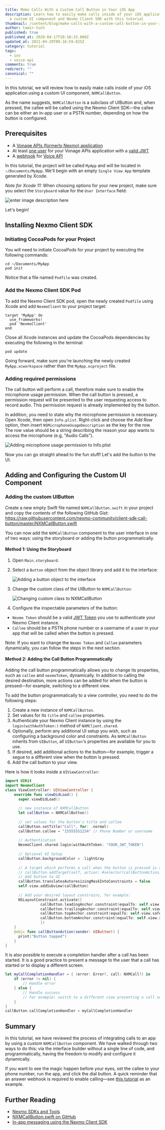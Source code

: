 ```yaml
---
title: Make Calls With a Custom Call Button in Your iOS App
description: Learn how to easily make calls inside of your iOS application using
  a custom UI component and Nexmo Client SDK with this tutorial
thumbnail: /content/blog/make-calls-with-a-custom-call-button-in-your-ios-app-dr/Blog_Customer-Call-Button_1200x600-1.png
author: tamir-tuch
published: true
published_at: 2020-04-17T10:10:33.000Z
updated_at: 2021-04-29T09:16:59.025Z
category: tutorial
tags:
  - ios
  - voice-api
comments: true
redirect: ""
canonical: ""
---
```

In this tutorial, we will review how to easily make calls inside of your iOS application using a custom UI component, `NXMCallButton`.

As the name suggests, `NXMCallButton` is a subclass of UIButton and, when pressed, the callee will be called using the Nexmo Client SDK—the callee can be either an in-app user or a PSTN number, depending on how the button is configured.

<sign-up number></sign-up>

## Prerequisites

* A [Vonage APIs (formerly Nexmo) application](https://developer.nexmo.com/client-sdk/in-app-voice/getting-started/app-to-app-call/ios)
* At least [one user](https://developer.nexmo.com/client-sdk/in-app-voice/getting-started/app-to-app-call/ios) for your Vonage APIs application with a [valid JWT](https://developer.nexmo.com/client-sdk/in-app-voice/getting-started/app-to-app-call/ios)
* A [webhook](https://developer.nexmo.com/concepts/guides/webhooks) for [Voice API](https://developer.nexmo.com/application/overview#webhooks)

In this tutorial, the project will be called `MyApp` and will be located in `~/Documents/MyApp`. We'll begin with an empty `Single View App` template generated by Xcode.

*Note for Xcode 11:*  When choosing options for your new project, make sure you select the `Storyboard` value for the `User Interface` field: 

![enter image description here](/content/blog/make-calls-with-a-custom-call-button-in-your-ios-app/8f6llac.png)

Let's begin!

## Installing Nexmo Client SDK

### Initiating CocoaPods for your Project

You will need to initiate CocoaPods for your project by executing the following commands:

```
cd ~/Documents/MyApp
pod init
```

Notice that a file named `Podfile` was created.

### Add the Nexmo Client SDK Pod

To add the Nexmo Client SDK pod, open the newly created `Podfile` using Xcode and add `NexmoClient` to your project target:

```
target 'MyApp' do
  use_frameworks!
  pod 'NexmoClient'
end
```

Close all Xcode instances and update the CocoaPods dependencies by executing the following in the terminal:

```
pod update
```

Going forward, make sure you're launching the newly created `MyApp.xcworkspace` rather than the `MyApp.xcproject` file.

### Adding required permissions

The call button will perform a call, therefore make sure to enable the microphone usage permission. When the call button is pressed, a permission request will be presented to the user requesting access to record audio. This permission request is already implemented by the button.

In addition, you need to state why the microphone permission is necessary. Open Xcode, then open `Info.plist`. Right-click and choose the *Add Row* option, then insert `NSMicrophoneUsageDescription` as the key for the row. The row value should be a string describing the reason your app wants to access the microphone (e.g, "Audio Calls").

![Adding microphone usage permission to Info.plist](/content/blog/make-calls-with-a-custom-call-button-in-your-ios-app/n2h46i2.png)

Now you can go straight ahead to the fun stuff! Let's add the button to the UI.

## Adding and Configuring the Custom UI Component

### Adding the custom UIButton

Create a new empty Swift file named `NXMCallButton.swift` in your project and copy the contents of the following GitHub Gist:
<https://raw.githubusercontent.com/nexmo-community/client-sdk-call-button/master/NXMCallButton.swift>

You can now add the `NXMCallButton` component to the user interface in one of two ways: using the storyboard or adding the button programmatically.

#### Method 1: Using the Storyboard

1. Open `Main.storyboard`.
2. Select a `Button` object from the object library and add it to the interface:

   ![Adding a button object to the interface](/content/blog/make-calls-with-a-custom-call-button-in-your-ios-app/a0usjgx.png)
3. Change the custom class of the UIButton to `NXMCallButton`:

   ![Changing custom class to NXMCallButton](/content/blog/make-calls-with-a-custom-call-button-in-your-ios-app/eyw8ryb.png)
4. Configure the inspectable parameters of the button: 

* `Nexmo Token` should be a valid [JWT Token](https://developer.nexmo.com/conversation/guides/user-authentication) you use to authenticate your Nexmo Client instance.
* `Callee` should be a PSTN phone number or a username of a user in your app that will be called when the button is pressed.

Note: If you want to change the `Nexmo Token` and `Callee` parameters dynamically, you can follow the steps in the next section.

#### Method 2: Adding the Call Button Programmatically

Adding the call button programmatically allows you to change its properties, such as `callee` and `nexmoToken`, dynamically.  In addition to calling the desired destination, more actions can be added for when the button is pressed—for example, switching to a different view.

To add the button programmatically to a view controller, you need to do the following steps:

1. Create a new instance of `NXMCallButton`.
2. Set values for its `title` and `callee` properties.
3. Authenticate your Nexmo Client instance by using the `login(withAuthToken:)` method of `NXMClient.shared`.
4. Optionally, perform any additional UI setup you wish, such as configuring a background color and constraints. As `NXMCallButton` inherits from `UIButton`, all `UIButton`'s properties are available for you to use.
5. If desired, add additional actions to the button—for example, trigger a segue to a different view when the button is pressed.
6. Add the call button to your view.

Here is how it looks inside a `UIViewController`:

```swift
import UIKit
import NexmoClient
class ViewController: UIViewController {
	override func viewDidLoad() {
	  super.viewDidLoad()
		
	  // new instance of NXMCallButton
	  let callButton = NXMCallButton()
	  
	  // set values for the button's title and callee
	  callButton.setTitle("Call", for: .normal)
	  callButton.callee = "15555551234" // Phone Number or username
	  
	  // Authentication
	  NexmoClient.shared.login(withAuthToken: "YOUR_JWT_TOKEN")
	  
	  // Optional UI Setup
	  callButton.backgroundColor = .lightGray
	  
	  // A target which performs a call when the button is pressed is already added
	  // callButton.addTarget(self, action: #selector(callButtonAction), for: .touchUpInside)
	  // Add button to UI
	  callButton.translatesAutoresizingMaskIntoConstraints = false
	  self.view.addSubview(callButton)
		
	  // Add your desired layout constrains, for example:
	  NSLayoutConstraint.activate([
	            callButton.leadingAnchor.constraint(equalTo: self.view.safeAreaLayoutGuide.leadingAnchor),
	            callButton.trailingAnchor.constraint(equalTo: self.view.safeAreaLayoutGuide.trailingAnchor),
	            callButton.topAnchor.constraint(equalTo: self.view.safeAreaLayoutGuide.bottomAnchor,constant: -30),
	            callButton.bottomAnchor.constraint(equalTo: self.view.safeAreaLayoutGuide.bottomAnchor),
	            ])
	}
	@objc func callButtonAction(sender: UIButton!) {
	  print("Button tapped")
	}
}
```

It is also possible to execute a completion handler after a call has been started. It is a good practice to present a message to the user that a call has started or to display a different screen. 

```swift
let myCallCompletionHandler = { (error: Error?, call: NXMCall?) in
	if (error != nil) {
		// Handle error
	} else {
		// Handle success
		// For example: switch to a different view presenting a call session
	}
}
callButton.callCompletionHandler = myCallCompletionHandler
```

## Summary

In this tutorial, we have reviewed the process of integrating calls to an app by using a custom `NXMCallButton` component. We have walked through two ways to do this: via the interface builder without a single line of code, and programmatically, having the freedom to modify and configure it dynamically.

If you want to see the magic happen before your eyes, set the callee to your phone number, run the app, and click the dial button. A quick reminder that an answer webhook is required to enable calling—see [this tutorial](https://developer.nexmo.com/client-sdk/tutorials/app-to-phone/client-sdk/app-to-phone/create-webhook-server) as an example.

## Further Reading

* [Nexmo SDKs and Tools](https://developer.nexmo.com/tools)
* [NXMCallButton.swift on GitHub](https://github.com/nexmo-community/client-sdk-call-button)
* [In-app messaging using the Nexmo Client SDK](https://developer.nexmo.com/client-sdk/in-app-messaging/overview)